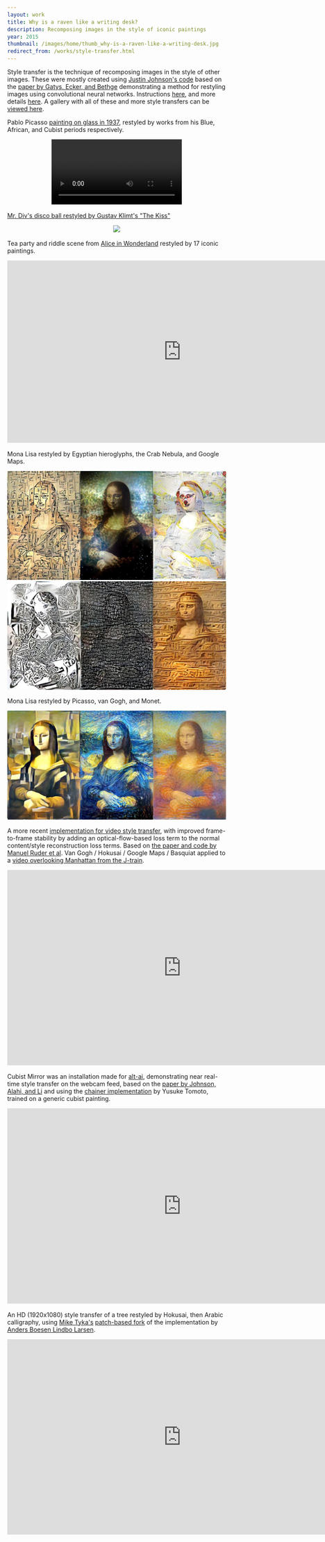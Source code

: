 ```yaml
---
layout: work
title: Why is a raven like a writing desk?
description: Recomposing images in the style of iconic paintings
year: 2015
thumbnail: /images/home/thumb_why-is-a-raven-like-a-writing-desk.jpg
redirect_from: /works/style-transfer.html
---
```



Style transfer is the technique of recomposing images in the style of other images. These were mostly created using [Justin Johnson's code](https://github.com/jcjohnson/neural-style) based on the [paper by Gatys, Ecker, and Bethge](https://arxiv.org/abs/1508.06576) demonstrating a method for restyling images using convolutional neural networks. Instructions [here](https://gist.github.com/genekogan/d61c8010d470e1dbe15d), and more details [here](https://gitxiv.com/posts/jG46ukGod8R7Rdtud/a-neural-algorithm-of-artistic-style). A gallery with all of these and more style transfers can be [viewed here](https://www.flickr.com/photos/genekogan/albums/72157658785675071).

Pablo Picasso [painting on glass in 1937](https://www.youtube.com/watch?v=CkRS3wDg1xU), restyled by works from his Blue, African, and Cubist periods respectively.

<center>
<video autoplay loop>
<source src="/images/style-transfer/picasso-periods.mp4" type="video/mp4">
<source src="/images/style-transfer/picasso-periods.webm" type='video/webm;codecs="vp8, vorbis"'>	
</video>		
</center>

[Mr. Div's disco ball restyled by Gustav Klimt's "The Kiss"](http://mrdiv.tumblr.com/post/48618427039/discosphere) 

<center>
	<img src="/images/style-transfer/mrdiv-klimt.gif" />
</center>

Tea party and riddle scene from [Alice in Wonderland](https://en.wikipedia.org/wiki/Alice_in_Wonderland_(1951_film)) restyled by 17 iconic paintings.

<center><iframe src="https://player.vimeo.com/video/139123754" width="800" height="420" frameborder="0" webkitallowfullscreen mozallowfullscreen allowfullscreen></iframe></center>

Mona Lisa restyled by Egyptian hieroglyphs, the Crab Nebula, and Google Maps.

<center>
	<img src="/images/style-transfer/ml_egypt_crab_maps.jpg" />
</center>
	
<center>
	<img src="/images/style-transfer/ml_texts.jpg" />
</center>
	
Mona Lisa restyled by Picasso, van Gogh, and Monet.

<center>
	<img src="/images/style-transfer/ml_cubist_expressionist_impressionist.jpg" />
</center>

A more recent [implementation for video style transfer](http://github.com/manuelruder/artistic-videos), with improved frame-to-frame stability by adding an optical-flow-based loss term to the normal content/style reconstruction loss terms. Based on [the paper and code by Manuel Ruder et al](http://arxiv.org/abs/1604.08610). Van Gogh / Hokusai / Google Maps / Basquiat applied to a [video overlooking Manhattan from the J-train](http://instagram.com/p/6tBxonA4pw/?taken-by=genekogan).

<center><iframe src="https://player.vimeo.com/video/169493266" width="800" height="450" frameborder="0" webkitallowfullscreen mozallowfullscreen allowfullscreen></iframe></center>

Cubist Mirror was an installation made for [alt-ai](http://www.alt-ai.net), demonstrating near real-time style transfer on the webcam feed, based on the [paper by Johnson, Alahi, and Li](http://arxiv.org/abs/1603.08155) and using the [chainer implementation](https://github.com/yusuketomoto/chainer-fast-neuralstyle) by Yusuke Tomoto, trained on a generic cubist painting.

<center><iframe src="https://player.vimeo.com/video/167910860" width="800" height="450" frameborder="0" webkitallowfullscreen mozallowfullscreen allowfullscreen></iframe></center>

An HD (1920x1080) style transfer of a tree restyled by Hokusai, then Arabic calligraphy, using [Mike Tyka's](http://www.miketyka.com/) [patch-based fork](http://github.com/mtyka/neural_artistic_style) of the implementation by [Anders Boesen Lindbo Larsen](https://github.com/andersbll/neural_artistic_style).

<center><iframe src="https://player.vimeo.com/video/152249976" width="800" height="450" frameborder="0" webkitallowfullscreen mozallowfullscreen allowfullscreen></iframe></center>

